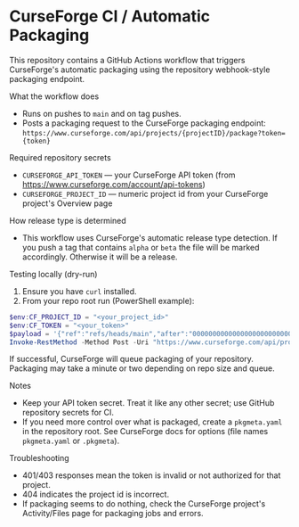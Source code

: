 CurseForge CI / Automatic Packaging
=================================

This repository contains a GitHub Actions workflow that triggers CurseForge's automatic packaging using the repository webhook-style packaging endpoint.

What the workflow does
- Runs on pushes to `main` and on tag pushes.
- Posts a packaging request to the CurseForge packaging endpoint:
  `https://www.curseforge.com/api/projects/{projectID}/package?token={token}`

Required repository secrets
- `CURSEFORGE_API_TOKEN` — your CurseForge API token (from https://www.curseforge.com/account/api-tokens)
- `CURSEFORGE_PROJECT_ID` — numeric project id from your CurseForge project's Overview page

How release type is determined
- This workflow uses CurseForge's automatic release type detection. If you push a tag that contains `alpha` or `beta` the file will be marked accordingly. Otherwise it will be a release.

Testing locally (dry-run)
1. Ensure you have `curl` installed.
2. From your repo root run (PowerShell example):

```powershell
$env:CF_PROJECT_ID = "<your_project_id>"
$env:CF_TOKEN = "<your_token>"
$payload = '{"ref":"refs/heads/main","after":"0000000000000000000000000000000000000000"}'
Invoke-RestMethod -Method Post -Uri "https://www.curseforge.com/api/projects/$($env:CF_PROJECT_ID)/package?token=$($env:CF_TOKEN)" -Body $payload -ContentType "application/json"
```

If successful, CurseForge will queue packaging of your repository. Packaging may take a minute or two depending on repo size and queue.

Notes
- Keep your API token secret. Treat it like any other secret; use GitHub repository secrets for CI.
- If you need more control over what is packaged, create a `pkgmeta.yaml` in the repository root. See CurseForge docs for options (file names `pkgmeta.yaml` or `.pkgmeta`).

Troubleshooting
- 401/403 responses mean the token is invalid or not authorized for that project.
- 404 indicates the project id is incorrect.
- If packaging seems to do nothing, check the CurseForge project's Activity/Files page for packaging jobs and errors.
